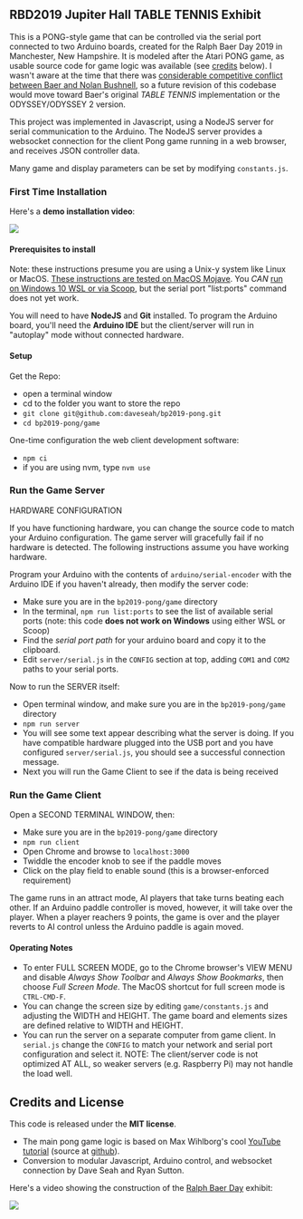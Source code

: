 ## RBD2019 Jupiter Hall TABLE TENNIS Exhibit

This is a PONG-style game that can be controlled via the serial port connected to two Arduino boards, created for the Ralph Baer Day 2019 in Manchester, New Hampshire. It is modeled after the Atari PONG game, as usable source code for game logic was available (see [credits](#credits-and-license) below). I wasn't aware at the time that there was [considerable competitive conflict between Baer and Nolan Bushnell](https://en.wikipedia.org/wiki/Ralph_H._Baer), so a future revision of this codebase would move toward Baer's original *TABLE TENNIS* implementation or the ODYSSEY/ODYSSEY 2 version.

This project was implemented in Javascript, using a NodeJS server for serial communication to the Arduino. The NodeJS server provides a websocket connection for the client Pong game running in a web browser, and receives JSON controller data. 

Many game and display parameters can be set by modifying `constants.js`. 

### First Time Installation

Here's a **demo installation video**:

[![](http://img.youtube.com/vi/POdXbry-Qc4/0.jpg)](http://www.youtube.com/watch?v=POdXbry-Qc4 "Installation Demo")

#### Prerequisites to install

Note: these instructions presume you are using a Unix-y system like Linux or MacOS. [These instructions are tested on MacOS Mojave](https://github.com/daveseah/bp2019-pong/wiki/Installing-on-MacOS). You *CAN* [run on Windows 10 WSL or via Scoop](https://github.com/daveseah/bp2019-pong/wiki/Installing-on-Windows), but the serial port "list:ports" command does not yet work.

You will need to have **NodeJS** and **Git** installed. To program the Arduino board, you'll need the **Arduino IDE** but the client/server will run in "autoplay" mode without connected hardware.

#### Setup

Get the Repo:

- open a terminal window
- cd to the folder you want to store the repo
- `git clone git@github.com:daveseah/bp2019-pong.git`
- `cd bp2019-pong/game`

One-time configuration the web client development software:

- `npm ci`
- if you are using nvm, type `nvm use`

### Run the Game Server

HARDWARE CONFIGURATION

If you have functioning hardware, you can change the source code to match your Arduino configuration. The game server will gracefully fail if no hardware is detected. The following instructions assume you have working hardware.

Program your Arduino with the contents of `arduino/serial-encoder` with the Arduino IDE if you haven't already, then modify the server code:

- Make sure you are in the `bp2019-pong/game` directory
- In the terminal, `npm run list:ports` to see the list of available serial ports (note: this code **does not work on Windows** using either WSL or Scoop)
- Find the _serial port path_ for your arduino board and copy it to the clipboard.
- Edit `server/serial.js` in the `CONFIG` section at top, adding `COM1` and `COM2` paths to your serial ports. 

Now to run the SERVER itself:

- Open terminal window, and make sure you are in the `bp2019-pong/game` directory
- `npm run server`
- You will see some text appear describing what the server is doing. If you have compatible hardware plugged into the USB port and you have configured `server/serial.js`, you should see a successful connection message.
- Next you will run the Game Client to see if the data is being received

### Run the Game Client

Open a SECOND TERMINAL WINDOW, then:

- Make sure you are in the `bp2019-pong/game` directory
- `npm run client`
- Open Chrome and browse to `localhost:3000`
- Twiddle the encoder knob to see if the paddle moves
- Click on the play field to enable sound (this is a browser-enforced requirement)

The game runs in an attract mode, AI players that take turns beating each other. If an Arduino paddle controller is moved, however, it will take over the player. When a player reachers 9 points, the game is over and the player reverts to AI control unless the Arduino paddle is again moved.

#### Operating Notes

* To enter FULL SCREEN MODE, go to the Chrome browser's VIEW MENU and disable _Always Show Toolbar_ and _Always Show Bookmarks_, then choose _Full Screen Mode_. The MacOS shortcut for full screen mode is `CTRL-CMD-F`.
* You can change the screen size by editing `game/constants.js` and adjusting the WIDTH and HEIGHT. The game board and elements sizes are defined relative to WIDTH and HEIGHT.
* You can run the server on a separate computer from game client. In `serial.js` change the `CONFIG` to match your network and serial port configuration and select it. NOTE: The client/server code is not optimized AT ALL, so weaker servers (e.g. Raspberry Pi) may not handle the load well.

## Credits and License

This code is released under the **MIT license**.

* The main pong game logic is based on Max Wihlborg's cool [YouTube tutorial](https://www.youtube.com/watch?v=KApAJhkkqkA) (source at [github](https://github.com/maxwihlborg/youtube-tutorials/blob/master/pong/index.html)). 
* Conversion to modular Javascript, Arduino control, and websocket connection by Dave Seah and Ryan Sutton. 

Here's a video showing the construction of the [Ralph Baer Day](http://ralphbaerday.com) exhibit: 

[![](http://img.youtube.com/vi/RF0mv2btJL0/0.jpg)](http://www.youtube.com/watch?v=RF0mv2btJL0 "Construction Montage")

